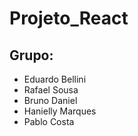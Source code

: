 # Projeto_React

## Grupo:
- Eduardo Bellini
- Rafael Sousa
- Bruno Daniel
- Hanielly Marques
- Pablo Costa
